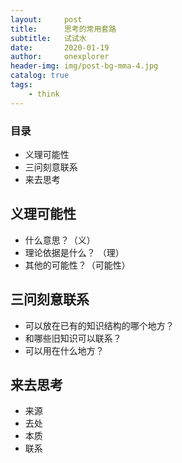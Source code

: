 ```yaml
---
layout:     post
title:      思考的常用套路
subtitle:   试试水
date:       2020-01-19
author:     onexplorer
header-img: img/post-bg-mma-4.jpg
catalog: true
tags:
    - think
---
```



### 目录

- 义理可能性
- 三问刻意联系
- 来去思考



## 义理可能性

- 什么意思？（义）
- 理论依据是什么？  （理）
- 其他的可能性？（可能性）

## 三问刻意联系

- 可以放在已有的知识结构的哪个地方？
- 和哪些旧知识可以联系？
- 可以用在什么地方？

## 来去思考

- 来源
- 去处
- 本质
- 联系